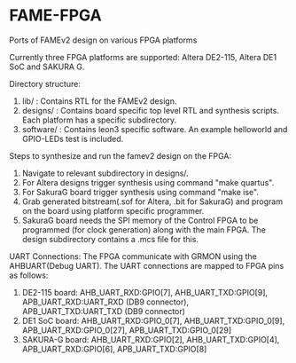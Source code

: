 # FAME-FPGA
Ports of FAMEv2 design on various FPGA platforms

Currently three FPGA platforms are supported: Altera DE2-115, Altera DE1 SoC and SAKURA G.

Directory structure:
1. lib/ : Contains RTL for the FAMEv2 design.
2. designs/ : Contains board specific top level RTL and synthesis scripts. Each platform has a specific subdirectory.
3. software/ : Contains leon3 specific software. An example helloworld and GPIO-LEDs test is included.

Steps to synthesize and run the famev2 design on the FPGA:
1. Navigate to relevant subdirectory in designs/.
2. For Altera designs trigger synthesis using command "make quartus".
3. For SakuraG board trigger synthesis using command "make ise".
4. Grab generated bitstream(.sof for Altera, .bit for SakuraG) and program on the board using platform specific programmer.
5. SakuraG board needs the SPI memory of the Control FPGA to be programmed (for clock generation) along with the main FPGA. The design subdirectory contains a .mcs file for this.


UART Connections:
The FPGA communicate with GRMON using the AHBUART(Debug UART). The UART connections are mapped to FPGA pins as follows:
1. DE2-115 board: AHB_UART_RXD:GPIO[7], AHB_UART_TXD:GPIO[9], APB_UART_RXD:UART_RXD (DB9 connector), APB_UART_TXD:UART_TXD (DB9 connector)
2. DE1 SoC board: AHB_UART_RXD:GPIO_0[7], AHB_UART_TXD:GPIO_0[9], APB_UART_RXD:GPIO_0[27], APB_UART_TXD:GPIO_0[29]
3. SAKURA-G board: AHB_UART_RXD:GPIO[2], AHB_UART_TXD:GPIO[4], APB_UART_RXD:GPIO[6], APB_UART_TXD:GPIO[8]

